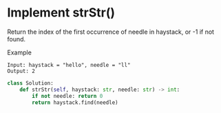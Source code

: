 # Implement strStr()

Return the index of the first occurrence of needle in haystack, or -1 if not found.

Example

```
Input: haystack = "hello", needle = "ll"
Output: 2
```

```python
class Solution:
    def strStr(self, haystack: str, needle: str) -> int:
        if not needle: return 0
        return haystack.find(needle)
```
